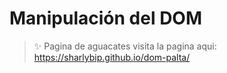# Manipulación del DOM 

> ✨ Pagina de aguacates
visita la pagina aqui: https://sharlybip.github.io/dom-palta/

